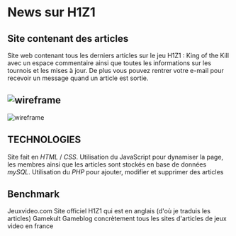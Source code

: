 # News sur H1Z1

## Site contenant des articles

Site web contenant tous les derniers articles sur le jeu H1Z1 : King of the Kill avec un espace commentaire ainsi que toutes les informations sur les tournois et les mises à jour.
De plus vous pouvez rentrer votre e-mail pour recevoir un message quand un article est sortie.

![wireframe](https://preview.ibb.co/dvMkck/wireframe.jpg "wireframe 1")
------------------------------------------------------------------------------------------------------------------------------------------
![wireframe](https://preview.ibb.co/knTbiQ/wireframe_article.jpg "wireframe 1")

## TECHNOLOGIES

Site fait en *HTML* / *CSS*. Utilisation du JavaScript pour dynamiser la page, les membres ainsi que les articles sont stockés en base de données *mySQL*.
Utilisation du *PHP* pour ajouter, modifier et supprimer des articles

## Benchmark
Jeuxvideo.com
Site officiel H1Z1 qui est en anglais (d'où je traduis les articles)
Gamekult
Gameblog
concrètement tous les sites d'articles de jeux video en france
